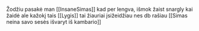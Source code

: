 Žodžiu pasakė man [[InsaneSimas]] kad per lengva, išmok žaist snargly kai žaidė ale kažokį tais [[Lygis]] tai žiauriai įsižeidžiau nes db rašiau [[Simas neina savo sesės išvaryt iš kambario]]